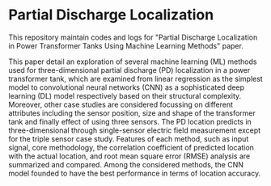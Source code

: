 # Partial Discharge Localization
This repository maintain codes and logs for "Partial Discharge Localization in Power Transformer Tanks Using Machine Learning Methods" paper. 

This paper detail an exploration of several machine learning (ML) methods used for three-dimensional partial discharge (PD) localization in a power transformer tank, which are examined from linear regression as the simplest model to convolutional neural networks (CNN) as a sophisticated deep learning (DL) model respectively based on their structural complexity. Moreover, other case studies are considered focussing on different attributes including the sensor position, size and shape of the transformer tank and finally effect of using three sensors. The PD location predicts in three-dimensional through single-sensor electric field measurement except for the triple sensor case study. Features of each method, such as input signal, core methodology, the correlation coefficient of predicted location with the actual location, and root mean square error (RMSE) analysis are summarized and compared. Among the considered methods, the CNN model founded to have the best performance in terms of location accuracy.
